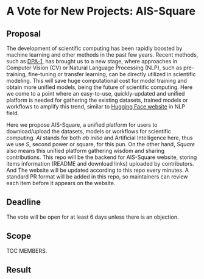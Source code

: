 # A Vote for New Projects: AIS-Square

## Proposal

The development of scientific computing has been rapidly boosted by machine learning and other methods in the past few years.
Recent methods, such as [DPA-1](https://arxiv.org/abs/2208.08236), has brought us to a new stage, where approaches in Computer Vision (CV) or Natural Language Processing (NLP), 
such as pre-training, fine-tuning or transfer learning, can be directly utilized in scientific modeling. 
This will save huge computational cost for model training and obtain more unified models, being the future of scientific computing.
Here we come to a point where an easy-to-use, quickly-updated and unified platform is needed for gathering 
the existing datasets, trained models or workflows to amplify this trend, similar to [Hugging Face website](https://huggingface.co/) in NLP field. 

Here we propose AIS-Square, a unified platform for users to download/upload the datasets, models or workflows for scientific computing.
*AI* stands for both *ab initio* and Artificial Intelligence here, thus we use *S*, second power or square, for this pun. 
On the other hand, *Square* also means this unified platform gathering wisdom and sharing contributions. 
This repo will be the backend for AIS-Square website, storing items information (README and download links) uploaded by contributors.
And The website will be updated according to this repo every minutes. 
A standard PR format will be added in this repo, so maintainers can review each item before it appears on the website.

## Deadline

The vote will be open for at least 6 days unless there is an objection.

## Scope

TOC MEMBERS.

## Result

